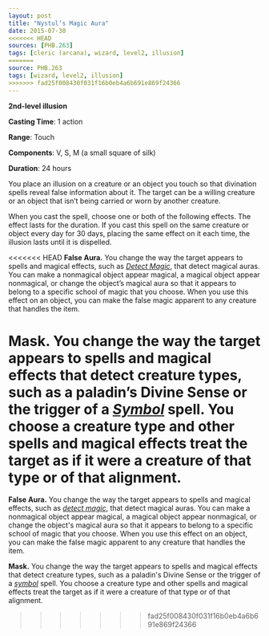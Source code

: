 ```yaml
---
layout: post
title: "Nystul’s Magic Aura"
date: 2015-07-30
<<<<<<< HEAD
sources: [PHB.263]
tags: [cleric (arcana), wizard, level2, illusion]
=======
source: PHB.263
tags: [wizard, level2, illusion]
>>>>>>> fad25f008430f031f16b0eb4a6b691e869f24366
---
```


**2nd-level illusion**

**Casting Time**: 1 action

**Range**: Touch

**Components**: V, S, M (a small square of silk)

**Duration**: 24 hours

You place an illusion on a creature or an object you touch so that divination spells reveal false information about it. The target can be a willing creature or an object that isn’t being carried or worn by another creature. 

When you cast the spell, choose one or both of the following effects. The effect lasts for the duration. If you cast this spell on the same creature or object every day for 30 days, placing the same effect on it each time, the illusion lasts until it is dispelled.

<<<<<<< HEAD
**False Aura.** You change the way the target appears to spells and magical effects, such as *[Detect Magic](detect-magic)*, that detect magical auras. You can make a nonmagical object appear magical, a magical object appear nonmagical, or change the object’s magical aura so that it appears to belong to a specific school of magic that you choose. When you use this effect on an object, you can make the false magic apparent to any creature that handles the item.

**Mask.** You change the way the target appears to spells and magical effects that detect creature types, such as a paladin’s Divine Sense or the trigger of a *[Symbol](symbol)* spell. You choose a creature type and other spells and magical effects treat the target as if it were a creature of that type or of that alignment.
=======
**False Aura.** You change the way the target appears to spells and magical effects, such as *[detect magic](detect-magic "detect magic (lvl 1)")*, that detect magical auras. You can make a nonmagical object appear magical, a magical object appear nonmagical, or change the object's magical aura so that it appears to belong to a specific school of magic that you choose. When you use this effect on an object, you can make the false magic apparent to any creature that handles the item.

**Mask.** You change the way the target appears to spells and magical effects that detect creature types, such as a paladin's Divine Sense or the trigger of a *[symbol](symbol "symbol (lvl 7)")* spell. You choose a creature type and other spells and magical effects treat the target as if it were a creature of that type or of that alignment.
>>>>>>> fad25f008430f031f16b0eb4a6b691e869f24366
